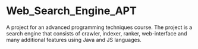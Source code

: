 # Web_Search_Engine_APT
A project for an advanced programming techniques course. The project is a search engine that consists of crawler, indexer, ranker, web-interface and many additional features using Java and JS languages.
